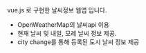 vue.js 로 구현한 날씨정보 웹앱 입니다.

- OpenWeatherMap의 날씨api 이용
- 현재 날씨 및 내일, 모레 날씨 정보 제공.
- city change를 통해 등록된 도시 날씨 정보 제공
